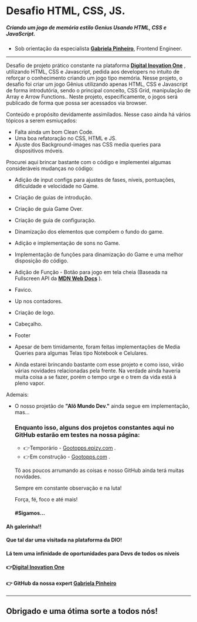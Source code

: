 # Desafio HTML, CSS, JS.

##### Criando um jogo de memória estilo Genius Usando HTML, CSS e JavaScript.

- Sob orientação da especialista  [**Gabriela Pinheiro**](https://www.linkedin.com/in/gabrielapinheiro129/), Frontend Engineer.

------

Desafio de projeto prático constante na plataforma [**Digital Inovation One**](https://web.dio.me/) , utilizando HTML, CSS e Javascript, pedida aos developers no intuito de reforçar o conhecimento criando um jogo tipo memória. 
Nesse projeto, o desafio foi criar um jogo Gênius utilizando apenas HTML, CSS e Javascript de forma introdutória, sendo o principal conceito, CSS Grid, manipulação de Array e Arrow Functions.. Neste projeto, especificamente, o jogos será publicado de forma que possa ser acessados via browser.

Conteúdo e propósito devidamente assimilados.
Nesse caso ainda há vários tópicos a serem esmiuçados:
- Falta ainda um bom Clean Code.
- Uma boa refatoração no CSS, HTML e JS.
- Ajuste dos Background-images nas CSS media queries para dispositivos móveis.

Procurei aqui brincar bastante com o código e implementei algumas consideráveis mudanças no código:
- Adição de input configs para ajustes de fases, níveis, pontuações, dificuldade e velocidade no Game.
- Criação de guias de introdução.
- Criação de guia Game Over.
- Criação de guia de configuração.
- Dinamização dos elementos que compõem o fundo do game.
- Adição e implementação de sons no Game. 
- Implementação de funções para dinamização do Game e uma melhor disposição do código.
- Adição de Função - Botão para jogo em tela cheia (Baseada na Fullscreen API da [**MDN Web Docs**](https://developer.mozilla.org/en-US/docs/Web/API/Fullscreen_API/Guide) ).
- Favico.
- Up nos contadores.
- Criação de logo.
- Cabeçalho.
- Footer

- Apesar de bem timidamente, foram feitas implementações de Media Queries para algumas Telas tipo Notebook e Celulares. 
- Ainda estarei brincando bastante com esse projeto e como isso, virão várias novidades relacionadas pela frente.
Na verdade ainda haveria muita coisa a se fazer, porém o tempo urge e o trem da vida está à pleno vapor.


Ademais:

- O nosso projetão de **"Alô Mundo Dev."** ainda segue em implementação,  mas... 

  ### Enquanto isso, alguns dos projetos constantes aqui no GitHub estarão em testes na nossa página:
  - 👉Temporário - [Gootopps.epizy.com](https://gootopps.epizy.com/) .
  - 👉Em construção - [Gootopps.com](https://gootopps.com/projects/games/super-memory/memory.html) .

  Tô aos poucos arrumando as coisas e nosso GitHub ainda terá muitas novidades.

  Sempre em constante observação e na luta! 

  Força, fé, foco e até mais!

  #### #Sigamos...

  

#### Ah galerinha!!

#### Que tal dar uma visitada na plataforma da DIO! 

#### Lá tem uma infinidade de oportunidades para Devs de todos os níveis

#### 👉[**Digital Inovation One**](https://web.dio.me/)

#### 👉 GitHub da nossa expert [**Gabriela Pinheiro**](http://www.github.com/SpruceGabriela)
------


## Obrigado e uma ótima sorte a todos nós! 
